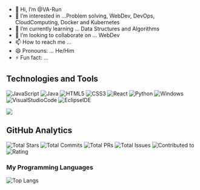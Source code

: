 - 👋 Hi, I’m @VA-Run
- 👀 I’m interested in ...Problem solving, WebDev, DevOps, CloudComputing, Docker and Kubernetes
- 🌱 I’m currently learning ... Data Structures and Algorithms
- 💞️ I’m looking to collaborate on ... WebDev
- 📫 How to reach me ... 
- 😄 Pronouns: ... He/Him
- ⚡ Fun fact: ...

## Technologies and Tools

![JavaScript](https://img.shields.io/badge/Code-JavaScript-informational?style=flat&logo=javascript&logoColor=white&color=2bbc8a)
![Java](https://img.shields.io/badge/Code-Java-informational?style=flat&logo=java&logoColor=white&color=2bbc8a)
![HTML5](https://img.shields.io/badge/Code-HTML5-informational?style=flat&logo=html5&logoColor=white&color=2bbc8a)
![CSS3](https://img.shields.io/badge/Code-CSS3-informational?style=flat&logo=css3&logoColor=white&color=2bbc8a)
![React](https://img.shields.io/badge/Framework-React-informational?style=flat&logo=react&logoColor=white&color=2bbc8a)
![Python](https://img.shields.io/badge/Code-Python-informational?style=flat&logo=python&logoColor=white&color=2bbc8a)
![Windows](https://img.shields.io/badge/OS-Windows-informational?style=flat&logo=windows&logoColor=white&color=2bbc8a)
![VisualStudioCode](https://img.shields.io/badge/Editor-VisualStudioCode-informational?style=flat&logo=visual-studio-code&logoColor=white&color=2bbc8a)
![EclipseIDE](https://img.shields.io/badge/Editor-EclipseIDE-informational?style=flat&logo=eclipse-ide&logoColor=white&color=2bbc8a)

![](https://komarev.com/ghpvc/?username=VA-run&color=green)

## GitHub Analytics

![Total Stars](https://img.shields.io/badge/Total_Stars-412-2bbc8a?style=flat)
![Total Commits](https://img.shields.io/badge/Total_Commits-6.8k-2bbc8a?style=flat)
![Total PRs](https://img.shields.io/badge/Total_PRs-18-2bbc8a?style=flat)
![Total Issues](https://img.shields.io/badge/Total_Issues-2-2bbc8a?style=flat)
![Contributed to](https://img.shields.io/badge/Contributed_to-2-2bbc8a?style=flat)
![Rating](https://img.shields.io/badge/Rating-A%2B%2B-2bbc8a?style=flat)

### My Programming Languages
![Top Langs](https://github-readme-stats.vercel.app/api/top-langs/?username=YOUR_VA-run&layout=compact&langs_count=8&theme=algolia)


